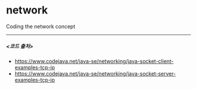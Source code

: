 # network
Coding the network concept   


---

##### <코드 출처>
+ https://www.codejava.net/java-se/networking/java-socket-client-examples-tcp-ip
+ https://www.codejava.net/java-se/networking/java-socket-server-examples-tcp-ip
